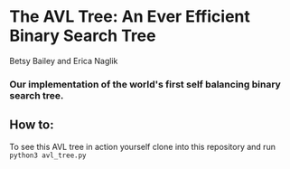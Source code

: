 # The AVL Tree: An Ever Efficient Binary Search Tree
Betsy Bailey and Erica Naglik
### Our implementation of the world's first self balancing binary search tree.

## How to:
To see this AVL tree in action yourself clone into this repository and run `python3 avl_tree.py`